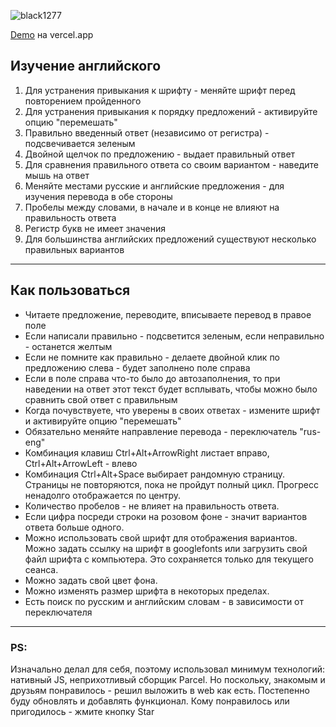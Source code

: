 ![black1277](https://img.shields.io/badge/developer-black1277-success)

[Demo](http://parcel-app-lac.vercel.app/ "open") на vercel.app

## Изучение английского

1. Для устранения привыкания к шрифту - меняйте шрифт перед повторением пройденного
2. Для устранения привыкания к порядку предложений - активируйте опцию "перемешать"
3. Правильно введенный ответ (независимо от регистра) - подсвечивается зеленым
4. Двойной щелчок по предложению - выдает правильный ответ
5. Для сравнения правильного ответа со своим вариантом - наведите мышь на ответ
6. Меняйте местами русские и английские предложения - для изучения перевода в обе стороны
7. Пробелы между словами, в начале и в конце не влияют на правильность ответа
8. Регистр букв не имеет значения
9. Для большинства английских предложений существуют несколько правильных вариантов

--------------------------------------
## Как пользоваться
- Читаете предложение, переводите, вписываете перевод в правое поле
- Если написали правильно - подсветится зеленым, если неправильно - останется желтым
- Если не помните как правильно - делаете двойной клик по предложению слева - будет заполнено поле справа
- Если в поле справа что-то было до автозаполнения, то при наведении на ответ этот текст будет всплывать, чтобы можно было сравнить свой ответ с правильным
- Когда почувствуете, что уверены в своих ответах - измените шрифт и активируйте опцию "перемешать"
- Обязательно меняйте направление перевода - переключатель "rus-eng"
- Комбинация клавиш Ctrl+Alt+ArrowRight листает вправо, Ctrl+Alt+ArrowLeft - влево
- Комбинация Ctrl+Alt+Space выбирает рандомную страницу. Страницы не повторяются, пока не пройдут полный цикл. Прогресс ненадолго отображается по центру.
- Количество пробелов - не влияет на правильность ответа.
- Если цифра посреди строки на розовом фоне - значит вариантов ответа больше одного.
- Можно использовать свой шрифт для отображения вариантов. Можно задать ссылку на шрифт в googlefonts или загрузить свой файл шрифта с компьютера. Это сохраняется только для текущего сеанса.
- Можно задать свой цвет фона.
- Можно изменять размер шрифта в некоторых пределах.
- Есть поиск по русским и английским словам - в зависимости от переключателя

--------------------------------------

### PS:
Изначально делал для себя, поэтому использовал минимум технологий: нативный JS, неприхотливый сборщик Parcel.
Но поскольку, знакомым и друзьям понравилось - решил выложить в web как есть.
Постепенно буду обновлять и добавлять функционал.
Кому понравилось или пригодилось - жмите кнопку Star